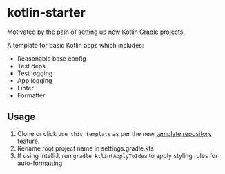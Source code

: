 # kotlin-starter

Motivated by the pain of setting up new Kotlin Gradle projects.

A template for basic Kotlin apps which includes:
- Reasonable base config
- Test deps
- Test logging
- App logging
- Linter
- Formatter

## Usage
1. Clone or click `Use this template` as per the new [template repository feature](https://help.github.com/en/articles/creating-a-repository-from-a-template).
2. Rename root project name in settings.gradle.kts
3. If using IntelliJ, run `gradle ktlintApplyToIdea` to apply styling rules for auto-formatting

